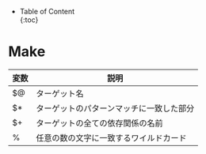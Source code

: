 - Table of Content  
{:toc}

# Make

| 変数 | 説明 |
|-----|-----|
| $@  | ターゲット名 |
| $*  | ターゲットのパターンマッチに一致した部分 |
| $+  | ターゲットの全ての依存関係の名前 |
| %   | 任意の数の文字に一致するワイルドカード |
